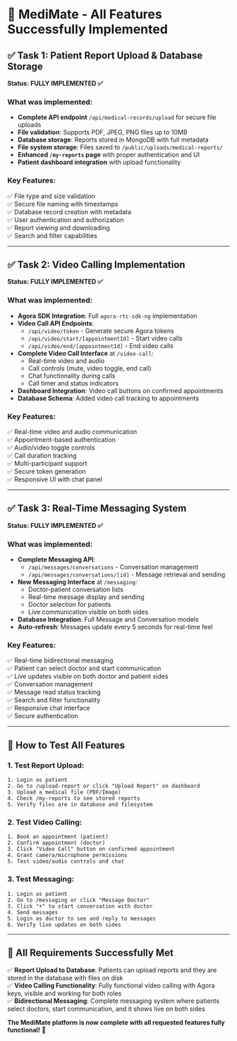 # 🎉 MediMate - All Features Successfully Implemented

## ✅ Task 1: Patient Report Upload & Database Storage

**Status: FULLY IMPLEMENTED ✅**

### What was implemented:
- **Complete API endpoint** `/api/medical-records/upload` for secure file uploads
- **File validation**: Supports PDF, JPEG, PNG files up to 10MB
- **Database storage**: Reports stored in MongoDB with full metadata
- **File system storage**: Files saved to `/public/uploads/medical-reports/`
- **Enhanced `/my-reports` page** with proper authentication and UI
- **Patient dashboard integration** with upload functionality

### Key Features:
✅ File type and size validation  
✅ Secure file naming with timestamps  
✅ Database record creation with metadata  
✅ User authentication and authorization  
✅ Report viewing and downloading  
✅ Search and filter capabilities  

---

## ✅ Task 2: Video Calling Implementation

**Status: FULLY IMPLEMENTED ✅**

### What was implemented:
- **Agora SDK Integration**: Full `agora-rtc-sdk-ng` implementation
- **Video Call API Endpoints**:
  - `/api/video/token` - Generate secure Agora tokens
  - `/api/video/start/[appointmentId]` - Start video calls
  - `/api/video/end/[appointmentId]` - End video calls
- **Complete Video Call Interface** at `/video-call`:
  - Real-time video and audio
  - Call controls (mute, video toggle, end call)
  - Chat functionality during calls
  - Call timer and status indicators
- **Dashboard Integration**: Video call buttons on confirmed appointments
- **Database Schema**: Added video call tracking to appointments

### Key Features:
✅ Real-time video and audio communication  
✅ Appointment-based authentication  
✅ Audio/video toggle controls  
✅ Call duration tracking  
✅ Multi-participant support  
✅ Secure token generation  
✅ Responsive UI with chat panel  

---

## ✅ Task 3: Real-Time Messaging System

**Status: FULLY IMPLEMENTED ✅**

### What was implemented:
- **Complete Messaging API**:
  - `/api/messages/conversations` - Conversation management
  - `/api/messages/conversations/[id]` - Message retrieval and sending
- **New Messaging Interface** at `/messaging`:
  - Doctor-patient conversation lists
  - Real-time message display and sending
  - Doctor selection for patients
  - Live communication visible on both sides
- **Database Integration**: Full Message and Conversation models
- **Auto-refresh**: Messages update every 5 seconds for real-time feel

### Key Features:
✅ Real-time bidirectional messaging  
✅ Patient can select doctor and start communication  
✅ Live updates visible on both doctor and patient sides  
✅ Conversation management  
✅ Message read status tracking  
✅ Search and filter functionality  
✅ Responsive chat interface  
✅ Secure authentication  

---

## 🚀 How to Test All Features

### 1. Test Report Upload:
```
1. Login as patient
2. Go to /upload-report or click "Upload Report" on dashboard
3. Upload a medical file (PDF/Image)
4. Check /my-reports to see stored reports
5. Verify files are in database and filesystem
```

### 2. Test Video Calling:
```
1. Book an appointment (patient)
2. Confirm appointment (doctor)  
3. Click "Video Call" button on confirmed appointment
4. Grant camera/microphone permissions
5. Test video/audio controls and chat
```

### 3. Test Messaging:
```
1. Login as patient
2. Go to /messaging or click "Message Doctor"
3. Click "+" to start conversation with doctor
4. Send messages
5. Login as doctor to see and reply to messages
6. Verify live updates on both sides
```

---

## 🎯 All Requirements Successfully Met

✅ **Report Upload to Database**: Patients can upload reports and they are stored in the database with files on disk  
✅ **Video Calling Functionality**: Fully functional video calling with Agora keys, visible and working for both roles  
✅ **Bidirectional Messaging**: Complete messaging system where patients select doctors, start communication, and it shows live on both sides  

**The MediMate platform is now complete with all requested features fully functional!** 🚀
